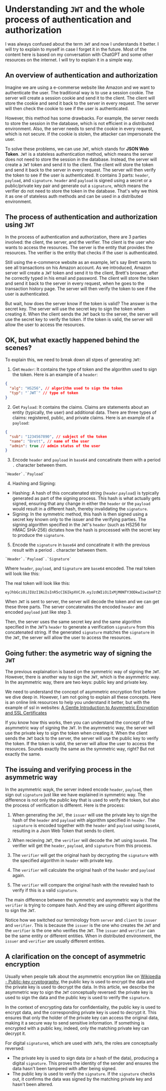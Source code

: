 # Understanding `JWT` and the whole process of authentication and authorization

I was always confused about the term `JWT` and now I understands it better. I will try to explain to myself in case I forget it in the future. Most of the content here is based on my conversation with ChatGPT and some other resources on the internet. I will try to explain it in a simple way.

## An overview of authentication and authorization

Imagine we are using a e-commerse website like Amazon and we want to authenticate the user. The traditional way is to use a session cookie. The server will create a session cookie and send it to the client. The client will store the cookie and send it back to the server in every request. The server will then check the cookie to see if the user is authenticated.

However, this method has some drawbacks. For example, the server needs to store the session in the database, which is not efficient in a distributed environment. Also, the server needs to send the cookie in every request, which is not secure. If the cookie is stolen, the attacker can impersonate the user.

To solve these problems, we can use `JWT`, which stands for **JSON Web Token**. `JWT` is a stateless authentication method, which means the server does not need to store the session in the database. Instead, the server will create a `JWT` token and send it to the client. The client will store the token and send it back to the server in every request. The server will then verify the token to see if the user is authenticated. It contains 3 parts: `header`, `payload`, and `signature`. `header` and `payload` is signed using a secret or a public/private key pair and generate out a `signature`, which means the verifier do not need to store the token in the database. That's why we think it as one of stateless auth methods and can be used in a distributed environment.

## The process of authentication and authorization using `JWT`

In the process of authentication and authorization, there are 3 parties involved: the client, the server, and the verifier. The client is the user who wants to access the resources. The server is the entity that provides the resources. The verifier is the entity that checks if the user is authenticated.

Still using the e-commerce website as an example, let's say Brett wants to see all transactions on his Amazon account. As we introduced, Amazon server will create a `JWT` token and send it to the client, Brett's browser, after he correctly typed in his email and password. The client will store the token and send it back to the server in every request, when he goes to the transaction history page. The server will then verify the token to see if the user is authenticated.

But wait, how does the server know if the token is valid? The answer is the secret key. The server will use the secret key to sign the token when creating it. When the client sends the `JWT` back to the server, the server will use the secret key to verify the token. If the token is valid, the server will allow the user to access the resources.

## OK, but what exactly happened behind the scenes?

To explain this, we need to break down all stpes of generating `JWT`:

1. Get `Header`: It contains the type of token and the algorithm used to sign the token. Here is an example of a `header`:

```json
{
  "alg": "HS256", // algorithm used to sign the token
  "typ": "`JWT`" // type of token
}
```

2. Get `Payload`: It contains the claims. Claims are statements about an entity (typically, the user) and additional data. There are three types of claims: registered, public, and private claims. Here is an example of a `payload`:

```json
{
  "sub": "1234567890", // subject of the token
  "name": "Brett", // name of the user
  "admin": true // admin status of the user
}
```

3. Encode `header` and `payload` in `base64` and concatinate them with a period `.` character between them.

```
`Header`.`Payload`
```

4. Hashing and Signing:

- Hashing: A hash of this concatenated string (`header`.`payload`) is typically generated as part of the signing process. This hash is what actually gets signed, ensuring that any change in either the `header` or the `payload` would result in a different hash, thereby invalidating the `signature`.
- Signing: In the symmetric method, this hash is then signed using a secret key known only to the issuer and the verifying parties. The signing algorithm specified in the `JWT`'s `header` (such as HS256 for HMAC SHA-256) dictates how the hash is processed with the secret key to produce the `signature`.

5. Encode the `signature` in `base64` and concatinate it with the previous result with a period `.` character between them.

```
`Header`.`Payload`.`Signature`
```

Where `header`, `payload`, and `Signature` are `base64` encoded. The real token will look like this:

The real token will look like this:

```
eyJhbGciOiJIUzI1NiIsInR5cCI6IkpXVCJ9.eyJzdWIiOiIxMjM0NTY3ODkwIiwibmFtZSI6IkJyZXR0IiwiYWRtaW4iOnRydWV9.TU9vZG9vQ2FyZQ
```

When `JWT` is sent to server, the server will decode the token and we can get these three parts. The server concatenates the encoded `header` and encoded `payload` just like step 3.

Then, the server uses the same secret key and the same algorithm specified in the `JWT`’s `header` to generate a verification `signature` from this concatenated string. If the generated `signature` matches the `signature` in the `JWT`, the server will allow the user to access the resources.

## Going futher: the asymetric way of signing the `JWT`

The previous explaination is based on the symmetric way of signing the `JWT`. However, there is another way to sign the `JWT`, which is the asymmetric way. In the asymmetric way, there are two keys: public key and private key.

We need to understand the concept of asymmetric encryption first before we dive deep in. However, I am not going to explain all these concepts. Here is an online link resources to help you understand it better, but with the example of ssl in websites: [A Gentle Introduction to Asymmetric Encryption and SSL Certificates](https://dzone.com/articles/a-gentle-introduction-to-asymmetric-encryption-and)

If you know how this works, then you can understand the concept of the asymmetric way of signing the `JWT`. In the asymmetric way, the server will use the private key to sign the token when creating it. When the client sends the `JWT` back to the server, the server will use the public key to verify the token. If the token is valid, the server will allow the user to access the resources. Sounds exactly the same as the symmetric way, right? But not exactly the same.

## The issuing and verifying process in the asymmetric way

In the asymmetric wayk, the server indeed encode `header`, `payload`, then sign out `signature` just like we have explained in symmetric way. The difference is not only the public key that is used to verify the token, but also the process of verification is different. Here is the process:

1. When generating the `JWT`, the `issuer` will use the private key to sign the hash of the `header` and `payload` with algorithm specified in `header`. The `signature` is encoded together with the `header` and `payload` using `base64`, resulting in a Json Web Token that sends to client.

2. When recieving `JWT`, the `verifier` will decode the `JWT` using `base64`. The verifier will get the `header`, `payload`, and `signature` from this process.

3. The `verifier` will get the original hash by decrypting the `signature` with the specified algorithm in `header` with private key.

4. The `verifier` will calculate the original hash of the `header` and `payload` again.

5. The `verifier` will compare the original hash with the revealed hash to verify if this is a valid `signature`.

The main difference between the symmetric and asymmetric way is that the `verifier` is trying to compare hash. And they are using different algorithms to sign the `JWT`.

Notice how we switched our terminology from `server` and `client` to `issuer` and `verifier`. This is because the `issuer` is the one who creates the `JWT` and the `verifier` is the one who verifies the `JWT`. The `issuer` and `verifier` can be the same entity or different entities. When in distributed environment, the `issuer` and `verifier` are usually different entities.

## A clarification on the concept of asymmetric encryption

Usually when people talk about the asymmetric encryption like on [Wikipedia - Public-key cryptography](https://en.wikipedia.org/wiki/Public-key_cryptography), the public key is used to encrypt the data and the private key is used to decrypt the data. In this article, we describe the asymmetric way to sign the `JWT` conceptually reversed: the private key is used to sign the data and the public key is used to verify the `signature`.

In the context of encrypting data for confidentiality, the public key is used to encrypt data, and the corresponding private key is used to decrypt it. This ensures that only the holder of the private key can access the original data, making it a secure way to send sensitive information. If something is encrypted with a public key, indeed, only the matching private key can decrypt it.

For digital `signature`s, which are used with `JWT`s, the roles are conceptually reversed:

- The private key is used to sign data (or a hash of the data), producing a digital `signature`. This proves the identity of the sender and ensures the data hasn't been tampered with after being signed.
- The public key is used to verify the `signature`. If the `signature` checks out, it confirms the data was signed by the matching private key and hasn't been altered.
